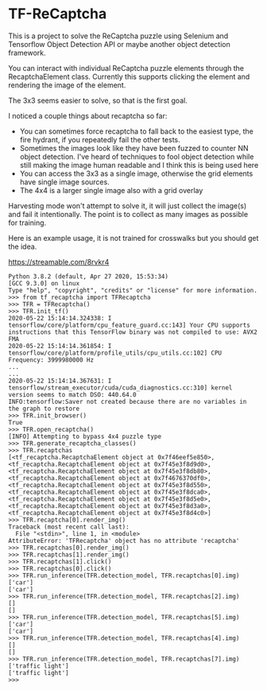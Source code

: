 # TF-ReCaptcha

This is a project to solve the ReCaptcha puzzle using Selenium and Tensorflow Object Detection API or maybe another object detection framework.

You can interact with individual ReCaptcha puzzle elements through the RecaptchaElement class. Currently this supports clicking the element and rendering the image of the element.

The 3x3 seems easier to solve, so that is the first goal.

I noticed a couple things about recaptcha so far:

* You can sometimes force recaptcha to fall back to the easiest type, the fire hydrant, if you repeatedly fail the other tests.
* Sometimes the images look like they have been fuzzed to counter NN object detection. I've heard of techniques to fool object detection while still making the image human readable and I think this is being used here
* You can access the 3x3 as a single image, otherwise the grid elements have single image sources.
* The 4x4 is a larger single image also with a grid overlay

Harvesting mode won't attempt to solve it, it will just collect the image(s) and fail it intentionally. The point is to collect as many images as possible for training.

Here is an example usage, it is not trained for crosswalks but you should get the idea.

https://streamable.com/8rvkr4

```
Python 3.8.2 (default, Apr 27 2020, 15:53:34) 
[GCC 9.3.0] on linux
Type "help", "copyright", "credits" or "license" for more information.
>>> from tf_recaptcha import TFRecaptcha
>>> TFR = TFRecaptcha()
>>> TFR.init_tf()
2020-05-22 15:14:14.324338: I tensorflow/core/platform/cpu_feature_guard.cc:143] Your CPU supports instructions that this TensorFlow binary was not compiled to use: AVX2 FMA
2020-05-22 15:14:14.361854: I tensorflow/core/platform/profile_utils/cpu_utils.cc:102] CPU Frequency: 3999980000 Hz
...
...
2020-05-22 15:14:14.367631: I tensorflow/stream_executor/cuda/cuda_diagnostics.cc:310] kernel version seems to match DSO: 440.64.0
INFO:tensorflow:Saver not created because there are no variables in the graph to restore
>>> TFR.init_browser()
True
>>> TFR.open_recaptcha()
[INFO] Attempting to bypass 4x4 puzzle type
>>> TFR.generate_recaptcha_classes()
>>> TFR.recaptchas
[<tf_recaptcha.RecaptchaElement object at 0x7f46eef5e850>, <tf_recaptcha.RecaptchaElement object at 0x7f45e3f8d9d0>, <tf_recaptcha.RecaptchaElement object at 0x7f45e3f8db80>, <tf_recaptcha.RecaptchaElement object at 0x7f4676370df0>, <tf_recaptcha.RecaptchaElement object at 0x7f45e3f8d550>, <tf_recaptcha.RecaptchaElement object at 0x7f45e3f8dca0>, <tf_recaptcha.RecaptchaElement object at 0x7f45e3f8d5e0>, <tf_recaptcha.RecaptchaElement object at 0x7f45e3f8d3a0>, <tf_recaptcha.RecaptchaElement object at 0x7f45e3f8d4c0>]
>>> TFR.recaptcha[0].render_img()
Traceback (most recent call last):
  File "<stdin>", line 1, in <module>
AttributeError: 'TFRecaptcha' object has no attribute 'recaptcha'
>>> TFR.recaptchas[0].render_img()
>>> TFR.recaptchas[1].render_img()
>>> TFR.recaptchas[1].click()
>>> TFR.recaptchas[0].click()
>>> TFR.run_inference(TFR.detection_model, TFR.recaptchas[0].img)
['car']
['car']
>>> TFR.run_inference(TFR.detection_model, TFR.recaptchas[2].img)
[]
[]
>>> TFR.run_inference(TFR.detection_model, TFR.recaptchas[5].img)
['car']
['car']
>>> TFR.run_inference(TFR.detection_model, TFR.recaptchas[4].img)
[]
[]
>>> TFR.run_inference(TFR.detection_model, TFR.recaptchas[7].img)
['traffic light']
['traffic light']
>>> 
```